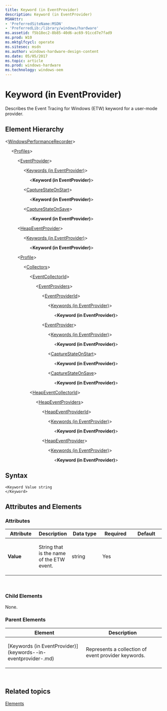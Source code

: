 ```yaml
---
title: Keyword (in EventProvider)
description: Keyword (in EventProvider)
MSHAttr:
- 'PreferredSiteName:MSDN'
- 'PreferredLib:/library/windows/hardware'
ms.assetid: f5b18ec2-8b85-40d6-ac69-91ccd7e7fad9
ms.prod: W10
ms.mktglfcycl: operate
ms.sitesec: msdn
ms.author: windows-hardware-design-content
ms.date: 05/05/2017
ms.topic: article
ms.prod: windows-hardware
ms.technology: windows-oem
---
```


# Keyword (in EventProvider)


Describes the Event Tracing for Windows (ETW) keyword for a user-mode provider.

## Element Hierarchy


&lt;[WindowsPerformanceRecorder](windowsperformancerecorder.md)&gt;

     &lt;[Profiles](profiles.md)&gt;

          &lt;[EventProvider](eventprovider.md)&gt;

               &lt;[Keywords (in EventProvider)](keywords--in-eventprovider-.md)&gt;

                    &lt;**Keyword (in EventProvider)**&gt;

               &lt;[CaptureStateOnStart](capturestateonstart.md)&gt;

                    &lt;**Keyword (in EventProvider)**&gt;

               &lt;[CaptureStateOnSave](capturestateonsave.md)&gt;

                    &lt;**Keyword (in EventProvider)**&gt;

          &lt;[HeapEventProvider](heapeventprovider.md)&gt;

               &lt;[Keywords (in EventProvider)](keywords--in-eventprovider-.md)&gt;

                    &lt;**Keyword (in EventProvider)**&gt;

          &lt;[Profile](profile-wpr.md)&gt;

               &lt;[Collectors](collectors.md)&gt;

                    &lt;[EventCollectorId](eventcollectorid.md)&gt;

                         &lt;[EventProviders](eventproviders.md)&gt;

                              &lt;[EventProviderId](eventproviderid.md)&gt;

                                   &lt;[Keywords (in EventProvider)](keywords--in-eventprovider-.md)&gt;

                                        &lt;**Keyword (in EventProvider)**&gt;

                              &lt;[EventProvider](eventprovider.md)&gt;

                                   &lt;[Keywords (in EventProvider)](keywords--in-eventprovider-.md)&gt;

                                        &lt;**Keyword (in EventProvider)**&gt;

                                   &lt;[CaptureStateOnStart](capturestateonstart.md)&gt;

                                        &lt;**Keyword (in EventProvider)**&gt;

                                   &lt;[CaptureStateOnSave](capturestateonsave.md)&gt;

                                        &lt;**Keyword (in EventProvider)**&gt;

                    &lt;[HeapEventCollectorId](heapeventcollectorid.md)&gt;

                         &lt;[HeapEventProviders](heapeventproviders.md)&gt;

                              &lt;[HeapEventProviderId](heapeventproviderid.md)&gt;

                                   &lt;[Keywords (in EventProvider)](keywords--in-eventprovider-.md)&gt;

                                        &lt;**Keyword (in EventProvider)**&gt;

                              &lt;[HeapEventProvider](heapeventprovider.md)&gt;

                                   &lt;[Keywords (in EventProvider)](keywords--in-eventprovider-.md)&gt;

                                        &lt;**Keyword (in EventProvider)**&gt;

## Syntax


``` syntax
<Keyword Value string
</Keyword>
```

## Attributes and Elements


### Attributes

<table>
<colgroup>
<col width="20%" />
<col width="20%" />
<col width="20%" />
<col width="20%" />
<col width="20%" />
</colgroup>
<thead>
<tr class="header">
<th>Attribute</th>
<th>Description</th>
<th>Data type</th>
<th>Required</th>
<th>Default</th>
</tr>
</thead>
<tbody>
<tr class="odd">
<td><p><strong>Value</strong></p></td>
<td><p>String that is the name of the ETW event.</p></td>
<td><p>string</p></td>
<td><p>Yes</p></td>
<td><p></p></td>
</tr>
</tbody>
</table>

 

### Child Elements

None.

### Parent Elements

<table>
<colgroup>
<col width="50%" />
<col width="50%" />
</colgroup>
<thead>
<tr class="header">
<th>Element</th>
<th>Description</th>
</tr>
</thead>
<tbody>
<tr class="odd">
<td><p>[Keywords (in EventProvider)](keywords--in-eventprovider-.md)</p></td>
<td><p>Represents a collection of event provider keywords.</p></td>
</tr>
</tbody>
</table>

 

## Related topics


[Elements](elements.md)

 

 







